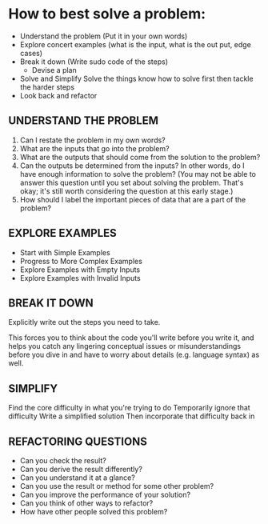 # How to best solve a problem:

- Understand the problem (Put it in your own words)
- Explore concert examples (what is the input, what is the out put, edge cases)
- Break it down (Write sudo code of the steps)
  - Devise a plan
- Solve and Simplify Solve the things know how to solve first then tackle the harder steps
- Look back and refactor

## UNDERSTAND THE PROBLEM
1. Can I restate the problem in my own words?
2. What are the inputs that go into the problem?
3. What are the outputs that should come from the solution to the problem?
4. Can the outputs be determined from the inputs? In other words, do I have enough information to solve the problem? (You may not be able to answer this question until you set about solving the problem. That's okay; it's still worth considering the question at this early stage.)
5. How should I label the important pieces of data that are a part of the problem?

## EXPLORE EXAMPLES
- Start with Simple Examples
- Progress to More Complex Examples
- Explore Examples with Empty Inputs
- Explore Examples with Invalid Inputs

## BREAK IT DOWN
Explicitly write out the steps you need to take.

This forces you to think about the code you'll write before you write it, and helps you catch any lingering conceptual issues or misunderstandings before you dive in and have to worry about details (e.g. language syntax) as well.

## SIMPLIFY
Find the core difficulty in what you're trying to do
Temporarily ignore that difficulty
Write a simplified solution
Then incorporate that difficulty back in

## REFACTORING QUESTIONS
- Can you check the result?
- Can you derive the result differently?
- Can you understand it at a glance?
- Can you use the result or method for some other problem?
- Can you improve the performance of your solution?
- Can you think of other ways to refactor?
- How have other people solved this problem?



